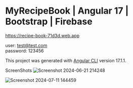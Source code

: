 # MyRecipeBook | Angular 17 | Bootstrap | Firebase 
https://recipe-book-71d3d.web.app

user: test@test.com  
password: 123456

This project was generated with [Angular CLI](https://github.com/angular/angular-cli) version 17.1.1.

ScreenShots
![Screenshot 2024-06-21 214248](https://github.com/AdityaDaniel06/my-first-app/assets/154726989/b32b53b6-0197-453c-ac77-cc014c628225)

![Screenshot 2024-07-11 144459](https://github.com/AdityaDaniel06/my-first-app/assets/154726989/a921a9ce-eefe-4901-9124-81144988ac8b)
